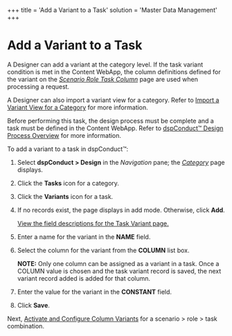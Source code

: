 +++
title = 'Add a Variant to a Task'
solution = 'Master Data Management'
+++

# Add a Variant to a Task

A Designer can add a variant at the category level. If the task variant
condition is met in the Content WebApp, the column definitions defined
for the variant on the <span style="font-style: italic;">[Scenario Role
Task Column](../Page_Desc/Scenario_Role_Task_Column_H.htm)</span> page
are used when processing a request.

A Designer can also import a variant view for a category. Refer to
[Import a Variant View for a
Category](Import_Views.htm#Import_a_Variant_View_for_a_Category) for
more information.

Before performing this task, the design process must be complete and a
task must be defined in the Content WebApp. Refer to [dspConduct™ Design
Process Overview](dspConduct_Design_Process_Overview.htm) for more
information.

To add a variant to a task in dspConduct™:

1.  Select <span style="font-weight: bold;">dspConduct \>
    </span>**Design** in the *Navigation* pane; the
    <span style="font-style: italic;">[Category](../Page_Desc/Category_H.htm)</span>
    page displays.

2.  Click the **Tasks** icon for a category.

3.  Click the **Variants** icon for a task.

4.  If no records exist, the page displays in add mode. Otherwise, click
    **Add**.
    
    [View the field descriptions for the Task Variant
    page.](../Page_Desc/Task_Variant.htm)

5.  Enter a name for the variant in the **NAME** field.

6.  Select the column for the variant from the **COLUMN** list box.
    
    **NOTE:** Only one column can be assigned as a variant in a task.
    Once a COLUMN value is chosen and the task variant record is saved,
    the next variant record added is added for that column.

7.  Enter the value for the variant in the **CONSTANT** field.

8.  Click **Save**.

Next, [Activate and Configure Column
Variants](Activate_Configure_Column_Variants.htm) for a scenario \> role
\> task combination.
